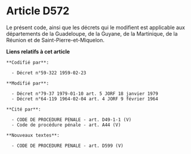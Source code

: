 # Article D572

Le présent code, ainsi que les décrets qui le modifient est applicable aux départements de la Guadeloupe, de la Guyane, de la
Martinique, de la Réunion et de Saint-Pierre-et-Miquelon.

**Liens relatifs à cet article**

	**Codifié par**:

	  - Décret n°59-322 1959-02-23

	**Modifié par**:

	  - Décret n°79-37 1979-01-10 art. 5 JORF 18 janvier 1979
	  - Décret n°64-119 1964-02-04 art. 4 JORF 9 février 1964

	**Cité par**:

	  - CODE DE PROCEDURE PENALE - art. D49-1-1 (V)
	  - Code de procédure pénale - art. A44 (V)

	**Nouveaux textes**:

	  - CODE DE PROCEDURE PENALE - art. D599 (V)
